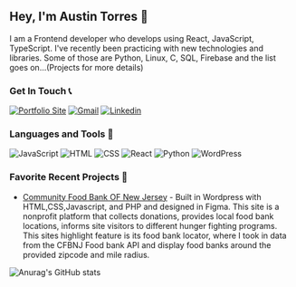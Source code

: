 ## Hey, I'm Austin Torres 👋
I am a Frontend developer who develops using React, JavaScript, TypeScript. I've recently been practicing with new technologies and libraries. Some of those are Python, Linux, C, SQL, Firebase and the list goes on...(Projects for more details)

### Get In Touch 📞
<a href="https://austintorres578.github.io/Web-dev-portfolio/"><img alt="Portfolio Site" src="https://img.shields.io/badge/website-000000?style=for-the-badge&logo=About.me&logoColor=white"/></a>
<a href="mailto:austintorres578@gmail.com"><img alt="Gmail" src="https://img.shields.io/badge/Gmail-D14836?style=for-the-badge&logo=gmail&logoColor=white"/></a>
<a href="https://www.linkedin.com/in/austin-torres-55696420a/"><img alt="Linkedin" src="https://img.shields.io/badge/LinkedIn-0077B5?style=for-the-badge&logo=linkedin&logoColor=white"/></a>

### Languages and Tools 🔧
<img alt="JavaScript" src="https://img.shields.io/badge/JavaScript-323330?style=for-the-badge&logo=javascript&logoColor=F7DF1E"/> <img alt="HTML" src="https://img.shields.io/badge/HTML5-E34F26?style=for-the-badge&logo=html5&logoColor=white"/> <img alt="CSS" src="https://img.shields.io/badge/CSS3-1572B6?style=for-the-badge&logo=css3&logoColor=white"/> <img alt="React" src="https://img.shields.io/badge/React-20232A?style=for-the-badge&logo=react&logoColor=61DAFB"/> <img alt="Python" src="https://img.shields.io/badge/Python-3776AB?style=for-the-badge&logo=python&logoColor=white" /> <img alt="WordPress" src="https://img.shields.io/badge/WordPress-21759B?style=for-the-badge&logo=wordpress&logoColor=white"/>


### Favorite Recent Projects 🚧
- [Community Food Bank OF New Jersey](https://cfbnj.org/) - Built in Wordpress with HTML,CSS,Javascript, and PHP and designed in Figma. This site is a nonprofit platform that collects donations, provides local food bank locations, informs site visitors to different hunger fighting programs. This sites highlight feature is its food bank locator, where I took in data from the CFBNJ Food bank API and display food banks around the provided zipcode and mile radius. 

![Anurag's GitHub stats](https://github-readme-stats.vercel.app/api?username=austintorres578&show_icons=true&theme=nightowl)
